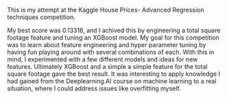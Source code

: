 This is my attempt at the Kaggle House Prices- Advanced Regression techniques competition. 

My best score was 0.13316, and I achived this by engineering a total square footage feature and tuning an XGBoost model. My goal for this competition was 
to learn about feature engineering and hyper parameter tuning by having fun playing around with several combinations of each. 
With this in mind, I experimented with a few different models and ideas for new features. Ultimately XGBoost and a simple a simple feature for the total 
square footage gave the best result. It was interesting to apply knowledge I had gained from the Deeplearning.AI course on machine learning to a real situation,
where I could address issues like overfitting myself. 
